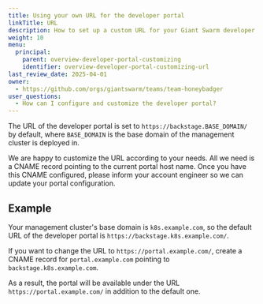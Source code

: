 ```yaml
---
title: Using your own URL for the developer portal
linkTitle: URL
description: How to set up a custom URL for your Giant Swarm developer portal.
weight: 10
menu:
  principal:
    parent: overview-developer-portal-customizing
    identifier: overview-developer-portal-customizing-url
last_review_date: 2025-04-01
owner:
  - https://github.com/orgs/giantswarm/teams/team-honeybadger
user_questions:
  - How can I configure and customize the developer portal?
---
```


The URL of the developer portal is set to `https://backstage.BASE_DOMAIN/` by default, where `BASE_DOMAIN` is the base domain of the management cluster is deployed in.

We are happy to customize the URL according to your needs. All we need is a CNAME record pointing to the current portal host name. Once you have this CNAME configured, please inform your account engineer so we can update your portal configuration.

## Example

Your management cluster's base domain is `k8s.example.com`, so the default URL of the developer portal is `https://backstage.k8s.example.com/`.

If you want to change the URL to `https://portal.example.com/`, create a CNAME record for `portal.example.com` pointing to `backstage.k8s.example.com`.

As a result, the portal will be available under the URL `https://portal.example.com/` in addition to the default one.
